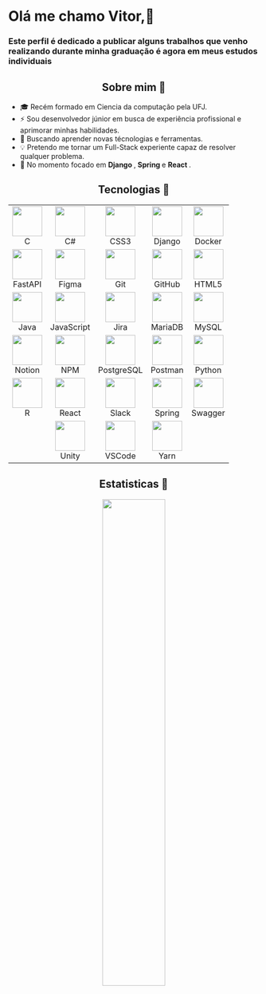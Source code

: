 # Olá me chamo Vitor,👋
<h3> Este perfil é dedicado a publicar alguns trabalhos que venho realizando durante minha graduação é agora em meus estudos individuais</h3> 

<h2 align="center"><b2>Sobre mim 📌 </b2></h2>
<ul>
  <li>
    🎓 Recém formado em Ciencia da computação pela UFJ.
  </li>
  <li>
    ⚡ Sou desenvolvedor júnior em busca de experiência profissional e aprimorar minhas habilidades.
  </li>
  <li>
    🚀 Buscando aprender novas técnologias e ferramentas.
  </li>
  <li>
    💡 Pretendo me tornar um Full-Stack experiente capaz de resolver qualquer problema.
  </li>
  <li>
   🔌 No momento focado em <b>Django </b>, <b> Spring </b> e <b> React </b>.
  </li>
</ul>

<h2 align="center"><b2>Tecnologias 📌 </b2></h2>

<table align="center">
  <tr>
    <td align="center">
      <img width="60" src="https://cdn.jsdelivr.net/gh/devicons/devicon@latest/icons/c/c-original.svg" /><br>
      <span>C</span>
    </td>
    <td align="center">
      <img width="60" src="https://cdn.jsdelivr.net/gh/devicons/devicon@latest/icons/csharp/csharp-original.svg" /><br>
      <span>C#</span>
    </td>
    <td align="center">
      <img width="60" src="https://cdn.jsdelivr.net/gh/devicons/devicon@latest/icons/css3/css3-original.svg" /><br>
      <span>CSS3</span>
    </td>
    <td align="center">
      <img width="60" src="https://cdn.jsdelivr.net/gh/devicons/devicon@latest/icons/django/django-plain.svg" /><br>
      <span>Django</span>
    </td>
    <td align="center">
      <img width="60" src="https://cdn.jsdelivr.net/gh/devicons/devicon@latest/icons/docker/docker-original.svg" /><br>
      <span>Docker</span>
    </td>
  </tr>
  <tr>
    <td align="center">
      <img width="60" src="https://cdn.jsdelivr.net/gh/devicons/devicon@latest/icons/fastapi/fastapi-original.svg" /><br>
      <span>FastAPI</span>
    </td>
    <td align="center">
      <img width="60" src="https://cdn.jsdelivr.net/gh/devicons/devicon@latest/icons/figma/figma-original.svg" /><br>
      <span>Figma</span>
    </td>
    <td align="center">
      <img width="60" src="https://cdn.jsdelivr.net/gh/devicons/devicon@latest/icons/git/git-original.svg" /><br>
      <span>Git</span>
    </td>
    <td align="center">
      <img width="60" src="https://cdn.jsdelivr.net/gh/devicons/devicon@latest/icons/github/github-original.svg" /><br>
      <span>GitHub</span>
    </td>
    <td align="center">
      <img width="60" src="https://cdn.jsdelivr.net/gh/devicons/devicon@latest/icons/html5/html5-original.svg" /><br>
      <span>HTML5</span>
    </td>
  </tr>
  <tr>
    <td align="center">
      <img width="60" src="https://cdn.jsdelivr.net/gh/devicons/devicon@latest/icons/java/java-original.svg" /><br>
      <span>Java</span>
    </td>
    <td align="center">
      <img width="60" src="https://cdn.jsdelivr.net/gh/devicons/devicon@latest/icons/javascript/javascript-original.svg" /><br>
      <span>JavaScript</span>
    </td>
    <td align="center">
      <img width="60" src="https://cdn.jsdelivr.net/gh/devicons/devicon@latest/icons/jira/jira-original.svg" /><br>
      <span>Jira</span>
    </td>
    <td align="center">
      <img width="60" src="https://cdn.jsdelivr.net/gh/devicons/devicon@latest/icons/mariadb/mariadb-original.svg" /><br>
      <span>MariaDB</span>
    </td>
    <td align="center">
      <img width="60" src="https://cdn.jsdelivr.net/gh/devicons/devicon@latest/icons/mysql/mysql-original.svg" /><br>
      <span>MySQL</span>
    </td>
  </tr>
  <tr>
    <td align="center">
      <img width="60" src="https://cdn.jsdelivr.net/gh/devicons/devicon@latest/icons/notion/notion-original.svg" /><br>
      <span>Notion</span>
    </td>
    <td align="center">
      <img width="60" src="https://cdn.jsdelivr.net/gh/devicons/devicon@latest/icons/npm/npm-original-wordmark.svg" /><br>
      <span>NPM</span>
    </td>
    <td align="center">
      <img width="60" src="https://cdn.jsdelivr.net/gh/devicons/devicon@latest/icons/postgresql/postgresql-original.svg" /><br>
      <span>PostgreSQL</span>
    </td>
    <td align="center">
      <img width="60" src="https://cdn.jsdelivr.net/gh/devicons/devicon@latest/icons/postman/postman-original.svg" /><br>
      <span>Postman</span>
    </td>
    <td align="center">
      <img width="60" src="https://cdn.jsdelivr.net/gh/devicons/devicon@latest/icons/python/python-original.svg" /><br>
      <span>Python</span>
    </td>
  </tr>
  <tr>
    <td align="center">
      <img width="60" src="https://cdn.jsdelivr.net/gh/devicons/devicon@latest/icons/r/r-original.svg" /><br>
      <span>R</span>
    </td>
    <td align="center">
      <img width="60" src="https://cdn.jsdelivr.net/gh/devicons/devicon@latest/icons/react/react-original.svg" /><br>
      <span>React</span>
    </td>
    <td align="center">
      <img width="60" src="https://cdn.jsdelivr.net/gh/devicons/devicon@latest/icons/slack/slack-original.svg" /><br>
      <span>Slack</span>
    </td>
    <td align="center">
      <img width="60" src="https://cdn.jsdelivr.net/gh/devicons/devicon@latest/icons/spring/spring-original.svg" /><br>
      <span>Spring</span>
    </td>
    <td align="center">
      <img width="60" src="https://cdn.jsdelivr.net/gh/devicons/devicon@latest/icons/swagger/swagger-original.svg" /><br>
      <span>Swagger</span>
    </td>
  </tr>
  <tr>
    <td></td>
    <td align="center">
      <img width="60" src="https://cdn.jsdelivr.net/gh/devicons/devicon@latest/icons/unity/unity-original.svg" /><br>
      <span>Unity</span>
    </td>
    <td align="center">
      <img width="60" src="https://cdn.jsdelivr.net/gh/devicons/devicon@latest/icons/vscode/vscode-original.svg" /><br>
      <span>VSCode</span>
    </td>
    <td align="center">
      <img width="60" src="https://cdn.jsdelivr.net/gh/devicons/devicon@latest/icons/yarn/yarn-original.svg" /><br>
      <span>Yarn</span>
    </td>
    <td></td>
  </tr>
</table>

<h2 align="center"><b2>Estatisticas 📌 </b2></h2>
<p align="center"> 
  <img  width="50%" src="https://github-readme-stats.vercel.app/api/top-langs/?username=vitorcarvalho2&layout=compact&theme=dark"/>
</p>
